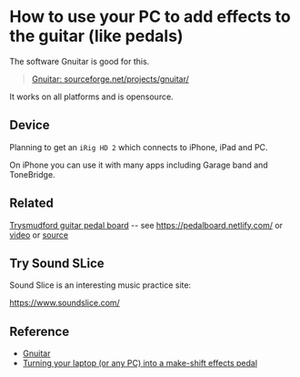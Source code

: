 # How to use your PC to add effects to the guitar (like pedals)

The software Gnuitar is good for this.

> [Gnuitar: sourceforge.net/projects/gnuitar/](https://sourceforge.net/projects/gnuitar/)

It works on all platforms and is opensource.

## Device

Planning to get an `iRig HD 2` which connects to iPhone, iPad and PC.

On iPhone you can use it with many apps including Garage band and ToneBridge.

## Related

[Trysmudford guitar pedal board](https://twitter.com/trysmudford/status/1125677232746311680?s=21) -- 
see <https://pedalboard.netlify.com/>
 or [video](https://www.youtube.com/watch?v=OJVmZ7hbVPQ) 
 or [source](https://github.com/trys/pedalboard)


## Try Sound SLice

Sound Slice is an interesting music practice site:

<https://www.soundslice.com/>

## Reference

 * [Gnuitar](https://sourceforge.net/projects/gnuitar/) 
 * [Turning your laptop (or any PC) into a make-shift effects pedal](http://www.effectsbay.com/2011/11/guest-post-turning-your-laptop-or-any-pc-into-a-make-shift-effects-pedal/)
 
 